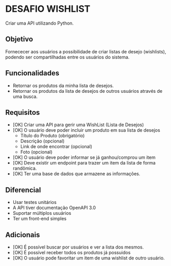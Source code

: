 # DESAFIO WISHLIST

Criar uma API utilizando Python.

## Objetivo

Fornececer aos usuários a possibilidade de criar listas de desejo (wishlists), podendo ser compartilhadas entre os usuários do sistema.

## Funcionalidades

* Retornar os produtos da minha lista de desejos.
* Retornar os produtos da lista de desejos de outros usuários através de uma busca.

## Requisitos

* [OK] Criar uma API para gerir uma WishList (Lista de Desejos)
* [OK] O usuário deve poder incluir um produto em sua lista de desejos
  - Título do Produto (obrigatório)
  - Descrição (opcional)
  - Link de onde encontrar (opcional)
  - Foto (opcional)
* [OK] O usuário deve poder informar se já ganhou/comprou um item
* [OK] Deve existir um endpoint para trazer um item da lista de forma randômica.
* [OK] Ter uma base de dados que armazene as informações.

## Diferencial

* Usar testes unitários
* A API tiver documentação OpenAPI 3.0
* Suportar múltiplos usuários
* Ter um front-end simples

## Adicionais

* [OK] É possível buscar por usuários e ver a lista dos mesmos.
* [OK] É possível receber todos os produtos já possuidos
* [OK] O usuário pode favoritar um item de uma wishlist de outro usuário.